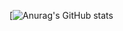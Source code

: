 [![Anurag's GitHub stats](https://github-readme-stats.vercel.app/api?username=justincpresley&count_private=true&show_icons=true&theme=tokyonight)
